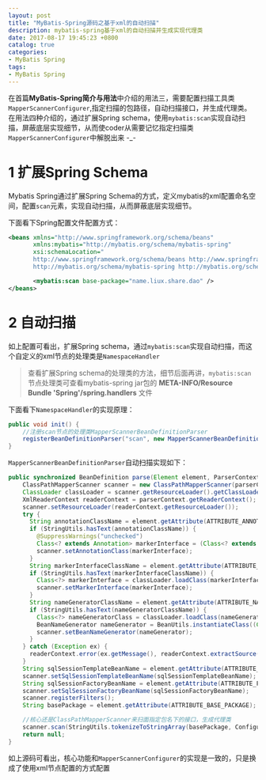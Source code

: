 ```yaml
---
layout: post
title: "MyBatis-Spring源码之基于xml的自动扫描"
description: mybatis-spring基于xml的自动扫描并生成实现代理类
date: 2017-08-17 19:45:23 +0800
catalog: true
categories:
- MyBatis Spring
tags:
- MyBatis Spring
---
```


在首篇**MyBatis-Spring简介与用法**中介绍的用法三，需要配置扫描工具类`MapperScannerConfigurer`,指定扫描的包路径，自动扫描接口，并生成代理类。在用法四种介绍的，通过扩展Spring schema，使用`mybatis:scan`实现自动扫描，屏蔽底层实现细节，从而使coder从需要记忆指定扫描类`MapperScannerConfigurer`中解脱出来  -_- 

# 1 扩展Spring Schema  

Mybatis Spring通过扩展Spring Schema的方式，定义mybatis的xml配置命名空间，配置`scan`元素，实现自动扫描，从而屏蔽底层实现细节。  

下面看下Spring配置文件配置方式：  

```xml
<beans xmlns="http://www.springframework.org/schema/beans"
       xmlns:mybatis="http://mybatis.org/schema/mybatis-spring"
       xsi:schemaLocation="
	   http://www.springframework.org/schema/beans http://www.springframework.org/schema/beans/spring-beans.xsd
	   http://mybatis.org/schema/mybatis-spring http://mybatis.org/schema/mybatis-spring.xsd">

       <mybatis:scan base-package="name.liux.share.dao" />
</beans>
```

# 2 自动扫描  

如上配置可看出，扩展Spring schema，通过`mybatis:scan`实现自动扫描，而这个自定义的xml节点的处理类是`NamespaceHandler`  

> 查看扩展Spring schema的处理类的方法，细节后面再讲，`mybatis:scan`节点处理类可查看mybatis-spring jar包的 **META-INFO/Resource Bundle 'Spring'/spring.handlers** 文件  

下面看下`NamespaceHandler`的实现原理：  

```java
public void init() {
	//注册scan节点的处理类MapperScannerBeanDefinitionParser
    registerBeanDefinitionParser("scan", new MapperScannerBeanDefinitionParser());
}
```

`MapperScannerBeanDefinitionParser`自动扫描实现如下：  

```java
public synchronized BeanDefinition parse(Element element, ParserContext parserContext) {
    ClassPathMapperScanner scanner = new ClassPathMapperScanner(parserContext.getRegistry());
    ClassLoader classLoader = scanner.getResourceLoader().getClassLoader();
    XmlReaderContext readerContext = parserContext.getReaderContext();
    scanner.setResourceLoader(readerContext.getResourceLoader());
    try {
      String annotationClassName = element.getAttribute(ATTRIBUTE_ANNOTATION);
      if (StringUtils.hasText(annotationClassName)) {
        @SuppressWarnings("unchecked")
        Class<? extends Annotation> markerInterface = (Class<? extends Annotation>) classLoader.loadClass(annotationClassName);
        scanner.setAnnotationClass(markerInterface);
      }
      String markerInterfaceClassName = element.getAttribute(ATTRIBUTE_MARKER_INTERFACE);
      if (StringUtils.hasText(markerInterfaceClassName)) {
        Class<?> markerInterface = classLoader.loadClass(markerInterfaceClassName);
        scanner.setMarkerInterface(markerInterface);
      }
      String nameGeneratorClassName = element.getAttribute(ATTRIBUTE_NAME_GENERATOR);
      if (StringUtils.hasText(nameGeneratorClassName)) {
        Class<?> nameGeneratorClass = classLoader.loadClass(nameGeneratorClassName);
        BeanNameGenerator nameGenerator = BeanUtils.instantiateClass((Class<?>) nameGeneratorClass, BeanNameGenerator.class);
        scanner.setBeanNameGenerator(nameGenerator);
      }
    } catch (Exception ex) {
      readerContext.error(ex.getMessage(), readerContext.extractSource(element), ex.getCause());
    }
    String sqlSessionTemplateBeanName = element.getAttribute(ATTRIBUTE_TEMPLATE_REF);
    scanner.setSqlSessionTemplateBeanName(sqlSessionTemplateBeanName);
    String sqlSessionFactoryBeanName = element.getAttribute(ATTRIBUTE_FACTORY_REF);
    scanner.setSqlSessionFactoryBeanName(sqlSessionFactoryBeanName);
    scanner.registerFilters();
    String basePackage = element.getAttribute(ATTRIBUTE_BASE_PACKAGE);

	//核心还是ClassPathMapperScanner来扫面指定包名下的接口，生成代理类
    scanner.scan(StringUtils.tokenizeToStringArray(basePackage, ConfigurableApplicationContext.CONFIG_LOCATION_DELIMITERS));
    return null;
}
```

如上源码可看出，核心功能和`MapperScannerConfigurer`的实现是一致的，只是换成了使用xml节点配置的方式配置